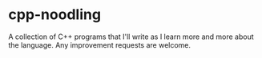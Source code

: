 # cpp-noodling
A collection of C++ programs that I'll write as I learn more and more about the language.
Any improvement requests are welcome.

